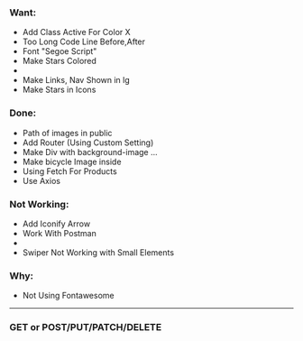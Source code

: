 ### Want:
  - Add Class Active For Color X
  - Too Long Code Line Before,After
  - Font "Segoe Script"
  - Make Stars Colored
  - 
  - Make Links, Nav Shown in lg
  - Make Stars in Icons


### Done:
  - Path of images in public
  - Add Router (Using Custom Setting)
  - Make Div with background-image ...
  - Make bicycle Image inside
  - Using Fetch For Products
  - Use Axios

### Not Working:
  - Add Iconify Arrow
  - Work With Postman
  - 
  - Swiper Not Working with Small Elements

### Why:
  - Not Using Fontawesome

_______________________________________

###  GET or POST/PUT/PATCH/DELETE